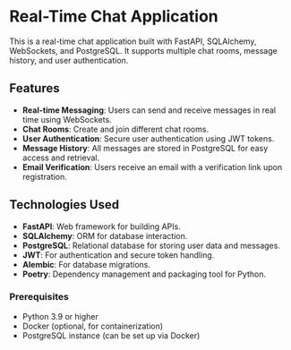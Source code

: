 # Real-Time Chat Application

This is a real-time chat application built with FastAPI, SQLAlchemy, WebSockets, and PostgreSQL. It supports multiple chat rooms, message history, and user authentication.

## Features

- **Real-time Messaging**: Users can send and receive messages in real time using WebSockets.
- **Chat Rooms**: Create and join different chat rooms.
- **User Authentication**: Secure user authentication using JWT tokens.
- **Message History**: All messages are stored in PostgreSQL for easy access and retrieval.
- **Email Verification**: Users receive an email with a verification link upon registration.

## Technologies Used

- **FastAPI**: Web framework for building APIs.
- **SQLAlchemy**: ORM for database interaction.
- **PostgreSQL**: Relational database for storing user data and messages.
- **JWT**: For authentication and secure token handling.
- **Alembic**: For database migrations.
- **Poetry**: Dependency management and packaging tool for Python.


### Prerequisites

- Python 3.9 or higher
- Docker (optional, for containerization)
- PostgreSQL instance (can be set up via Docker)
